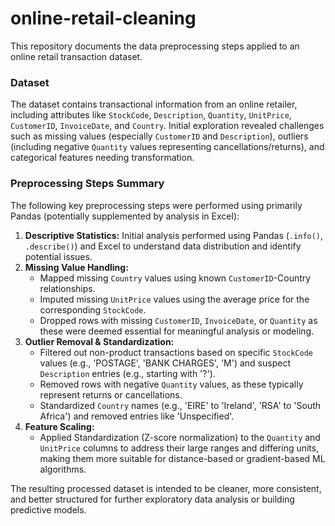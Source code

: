 # online-retail-cleaning

This repository documents the data preprocessing steps applied to an online retail transaction dataset.

### Dataset

The dataset contains transactional information from an online retailer, including attributes like `StockCode`, `Description`, `Quantity`, `UnitPrice`, `CustomerID`, `InvoiceDate`, and `Country`. Initial exploration revealed challenges such as missing values (especially `CustomerID` and `Description`), outliers (including negative `Quantity` values representing cancellations/returns), and categorical features needing transformation.

### Preprocessing Steps Summary

The following key preprocessing steps were performed using primarily Pandas (potentially supplemented by analysis in Excel):

1.  **Descriptive Statistics:** Initial analysis performed using Pandas (`.info()`, `.describe()`) and Excel to understand data distribution and identify potential issues.
2.  **Missing Value Handling:**
    * Mapped missing `Country` values using known `CustomerID`-Country relationships.
    * Imputed missing `UnitPrice` values using the average price for the corresponding `StockCode`.
    * Dropped rows with missing `CustomerID`, `InvoiceDate`, or `Quantity` as these were deemed essential for meaningful analysis or modeling.
3.  **Outlier Removal & Standardization:**
    * Filtered out non-product transactions based on specific `StockCode` values (e.g., 'POSTAGE', 'BANK CHARGES', 'M') and suspect `Description` entries (e.g., starting with '?').
    * Removed rows with negative `Quantity` values, as these typically represent returns or cancellations.
    * Standardized `Country` names (e.g., 'EIRE' to 'Ireland', 'RSA' to 'South Africa') and removed entries like 'Unspecified'.
4.  **Feature Scaling:**
    * Applied Standardization (Z-score normalization) to the `Quantity` and `UnitPrice` columns to address their large ranges and differing units, making them more suitable for distance-based or gradient-based ML algorithms.

The resulting processed dataset is intended to be cleaner, more consistent, and better structured for further exploratory data analysis or building predictive models.
